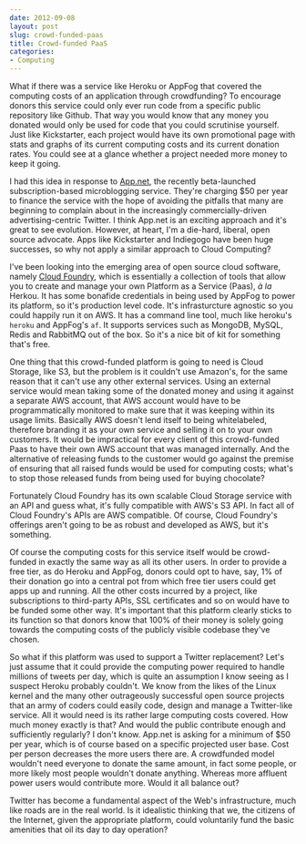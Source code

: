 ```yaml
---
date: 2012-09-08
layout: post
slug: crowd-funded-paas
title: Crowd-funded PaaS
categories:
- Computing
---
```


What if there was a service like Heroku or AppFog that covered the computing costs of an application through crowdfunding? To encourage donors this service could only ever run code from a specific public repository like Github. That way you would know that any money you donated would only be used for code that you could scrutinise yourself. Just like Kickstarter, each project would have its own promotional page with stats and graphs of its current computing costs and its current donation rates. You could see at a glance whether a project needed more money to keep it going.

I had this idea in response to [App.net](https://join.app.net/), the recently beta-launched subscription-based microblogging service. They're charging $50 per year to finance the service with the hope of  avoiding the pitfalls that many are beginning to complain about in the increasingly commercially-driven advertising-centric Twitter. I think App.net is an exciting approach and it's great to see evolution. However, at heart, I'm a die-hard, liberal, open source advocate. Apps like Kickstarter and Indiegogo have been huge successes, so why not apply a similar approach to Cloud Computing?

I've been looking into the emerging area of open source cloud software, namely [Cloud Foundry](http://www.cloudfoundry.org), which is essentially a collection of tools that allow you to create and manage your own Platform as a Service (Paas), *à la* Herkou. It has some bonafide credentials in being used by AppFog to power its platform, so it's production level code. It's infrasturcture agnostic so you could happily run it on AWS. It has a command line tool, much like heroku's `heroku` and AppFog's `af`. It supports services such as MongoDB, MySQL, Redis and RabbitMQ out of the box. So it's a nice bit of kit for something that's free.

One thing that this crowd-funded platform is going to need is Cloud Storage, like S3, but the problem is it couldn't use Amazon's, for the same reason that it can't use any other external services. Using an external service would mean taking some of the donated money and using it against a separate AWS account, that AWS account would have to be programmatically monitored to make sure that it was keeping within its usage limits. Basically AWS doesn't lend itself to being whitelabeled, therefore branding it as your own service and selling it on to your own customers. It would be impractical for every client of this crowd-funded Paas to have their own AWS account that was managed internally. And the alternative of releasing funds to the customer would go against the premise of ensuring that all raised funds would be used for computing costs; what's to stop those released funds from being used for buying chocolate?

Fortunately Cloud Foundry has its own scalable Cloud Storage service with an API and guess what, it's fully compatible with AWS's S3 API. In fact all of Cloud Foundry's APIs are AWS compatible. Of course, Cloud Foundry's offerings aren't going to be as robust and developed as AWS, but it's something.

 Of course the computing costs for this service itself would be crowd-funded in exactly the same way as all its other users. In order to provide a free tier, as do Heroku and AppFog, donors could opt to have, say, 1% of their donation go into a central pot from which free tier users could get apps up and running. All the other costs incurred by a project, like subscriptions to third-party APIs, SSL certificates and so on would have to be funded some other way. It's important that this platform clearly sticks to its function so that donors know that 100% of their money is solely going towards the computing costs of the publicly visible codebase they've chosen.

So what if this platform was used to support a Twitter replacement? Let's just assume that it could provide the computing power required to handle millions of tweets per day, which is quite an assumption I know seeing as I suspect Heroku probably couldn't. We know from the likes of the Linux kernel and the many other outrageously successful open source projects that an army of coders could easily code, design and manage a Twitter-like service. All it would need is its rather large computing costs covered. How much money exactly is that? And would the public contribute enough and sufficiently regularly? I don't know. App.net is asking for a minimum of $50 per year, which is of course based on a specific projected user base. Cost per person decreases the more users there are. A crowdfunded model wouldn't need everyone to donate the same amount, in fact some people, or more likely most people wouldn't donate anything. Whereas more affluent power users would contribute more. Would it all balance out?

Twitter has become a fundamental aspect of the Web's infrastructure, much like roads are in the real world. Is it idealistic thinking that we, the citizens of the Internet, given the appropriate platform, could voluntarily fund the basic amenities that oil its day to day operation?